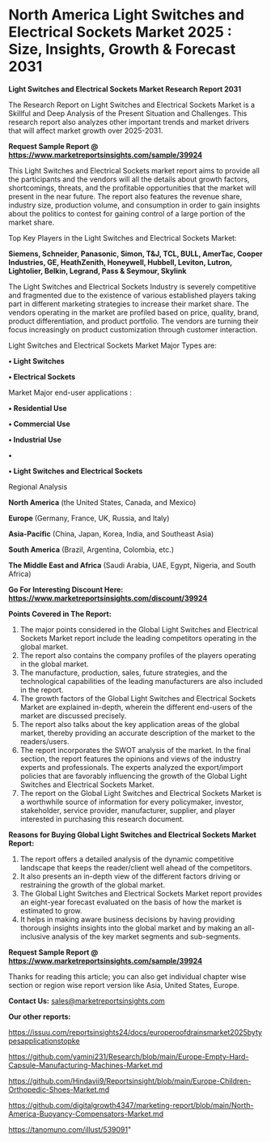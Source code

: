 # North America Light Switches and Electrical Sockets Market 2025 : Size, Insights, Growth & Forecast 2031

<strong>Light Switches and Electrical Sockets Market Research Report 2031</strong>

The Research Report on Light Switches and Electrical Sockets Market is a Skillful and Deep Analysis of the Present Situation and Challenges. This research report also analyzes other important trends and market drivers that will affect market growth over 2025-2031.

<strong>Request Sample Report @ <a href=https://www.marketreportsinsights.com/sample/39924>https://www.marketreportsinsights.com/sample/39924</a></strong>

This Light Switches and Electrical Sockets market report aims to provide all the participants and the vendors will all the details about growth factors, shortcomings, threats, and the profitable opportunities that the market will present in the near future. The report also features the revenue share, industry size, production volume, and consumption in order to gain insights about the politics to contest for gaining control of a large portion of the market share.

Top Key Players in the Light Switches and Electrical Sockets Market:

<strong>Siemens, Schneider, Panasonic, Simon, T&J, TCL, BULL, AmerTac, Cooper Industries, GE, HeathZenith, Honeywell, Hubbell, Leviton, Lutron, Lightolier, Belkin, Legrand, Pass & Seymour, Skylink</strong>

The Light Switches and Electrical Sockets Industry is severely competitive and fragmented due to the existence of various established players taking part in different marketing strategies to increase their market share. The vendors operating in the market are profiled based on price, quality, brand, product differentiation, and product portfolio. The vendors are turning their focus increasingly on product customization through customer interaction.

Light Switches and Electrical Sockets Market Major Types are:

<strong>•  Light Switches

•  Electrical Sockets</strong>

Market Major end-user applications :

<strong>•  Residential Use

•  Commercial Use

•  Industrial Use

•  

•  Light Switches and Electrical Sockets</strong>

Regional Analysis

</u><strong><b>North America</b></strong> (the United States, Canada, and Mexico)

<strong><b>Europe </b></strong>(Germany, France, UK, Russia, and Italy)

<strong><b>Asia-Pacific</b></strong> (China, Japan, Korea, India, and Southeast Asia)

<strong><b>South America</b></strong> (Brazil, Argentina, Colombia, etc.)

<strong><b>The Middle East and Africa</b></strong> (Saudi Arabia, UAE, Egypt, Nigeria, and South Africa)

<strong>Go For Interesting Discount Here: <a href=https://www.marketreportsinsights.com/discount/39924>https://www.marketreportsinsights.com/discount/39924</a></strong>

<strong>Points Covered in The Report:</strong>
<ol>
  <li>The major points considered in the Global Light Switches and Electrical Sockets Market report include the leading competitors operating in the global market.</li>
  <li>The report also contains the company profiles of the players operating in the global market.</li>
  <li>The manufacture, production, sales, future strategies, and the technological capabilities of the leading manufacturers are also included in the report.</li>
  <li>The growth factors of the Global Light Switches and Electrical Sockets Market are explained in-depth, wherein the different end-users of the market are discussed precisely.</li>
  <li>The report also talks about the key application areas of the global market, thereby providing an accurate description of the market to the readers/users.</li>
  <li>The report incorporates the SWOT analysis of the market. In the final section, the report features the opinions and views of the industry experts and professionals. The experts analyzed the export/import policies that are favorably influencing the growth of the Global Light Switches and Electrical Sockets Market.</li>
  <li>The report on the Global Light Switches and Electrical Sockets Market is a worthwhile source of information for every policymaker, investor, stakeholder, service provider, manufacturer, supplier, and player interested in purchasing this research document.</li>
</ol>
<strong>Reasons for Buying Global Light Switches and Electrical Sockets Market Report:</strong>

<ol>
  <li>The report offers a detailed analysis of the dynamic competitive landscape that keeps the reader/client well ahead of the competitors.</li>
  <li>It also presents an in-depth view of the different factors driving or restraining the growth of the global market.</li>
  <li>The Global Light Switches and Electrical Sockets Market report provides an eight-year forecast evaluated on the basis of how the market is estimated to grow.</li>
  <li>It helps in making aware business decisions by having providing thorough insights insights into the global market and by making an all-inclusive analysis of the key market segments and sub-segments.</li>
</ol>
<strong>Request Sample Report @ <a href=https://www.marketreportsinsights.com/sample/39924>https://www.marketreportsinsights.com/sample/39924</a></strong>


Thanks for reading this article; you can also get individual chapter wise section or region wise report version like Asia, United States, Europe.

<strong>Contact Us:</strong>
sales@marketreportsinsights.com

<strong>Our other reports:</strong>

<a href=https://issuu.com/reportsinsights24/docs/europeroofdrainsmarket2025bytypesapplicationstopke>https://issuu.com/reportsinsights24/docs/europeroofdrainsmarket2025bytypesapplicationstopke</a>

<a href=https://github.com/yamini231/Research/blob/main/Europe-Empty-Hard-Capsule-Manufacturing-Machines-Market.md>https://github.com/yamini231/Research/blob/main/Europe-Empty-Hard-Capsule-Manufacturing-Machines-Market.md</a>

<a href=https://github.com/Hindavii9/Reportsinsight/blob/main/Europe-Children-Orthopedic-Shoes-Market.md>https://github.com/Hindavii9/Reportsinsight/blob/main/Europe-Children-Orthopedic-Shoes-Market.md</a>

<a href=https://github.com/digitalgrowth4347/marketing-report/blob/main/North-America-Buoyancy-Compensators-Market.md>https://github.com/digitalgrowth4347/marketing-report/blob/main/North-America-Buoyancy-Compensators-Market.md</a>

<a href=https://tanomuno.com/illust/539091>https://tanomuno.com/illust/539091</a>"
